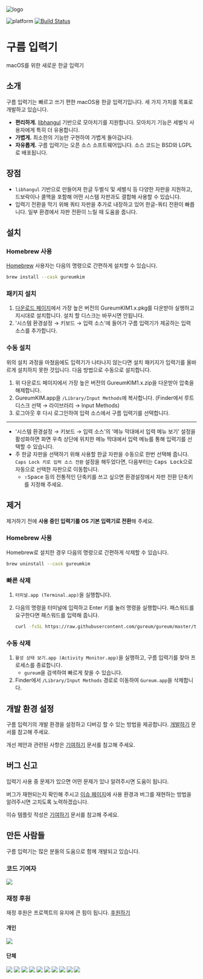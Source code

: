 ![logo](OSX/Assets.xcassets/AppIcon.appiconset/icon_256x256.png)

![platform](https://img.shields.io/badge/platform-macos-lightgrey)
[![Build Status](https://travis-ci.org/gureum/gureum.svg?branch=master)](https://travis-ci.org/gureum/gureum)

# 구름 입력기

macOS를 위한 새로운 한글 입력기

## 소개

구름 입력기는 빠르고 쓰기 편한 macOS용 한글 입력기입니다. 세 가지 가치를 목표로 개발하고 있습니다.

- **편리하게.** [libhangul](https://github.com/libhangul/libhangul) 기반으로 모아치기를 지원합니다. 모아치기 기능은 세벌식 사용자에게 특히 더 유용합니다.
- **가볍게.** 최소한의 기능만 구현하여 가볍게 돌아갑니다.
- **자유롭게.** 구름 입력기는 오픈 소스 소프트웨어입니다. 소스 코드는 BSD와 LGPL로 배포됩니다.

## 장점

- `libhangul` 기반으로 만들어져 한글 두벌식 및 세벌식 등 다양한 자판을 지원하고, 드보락이나 콜맥을 포함해 어떤 시스템 자판과도 결합해 사용할 수 있습니다.
- 입력기 전환을 막기 위해 쿼티 자판을 추가로 내장하고 있어 한글-쿼티 전환이 빠릅니다. 일부 환경에서 자판 전환이 느릴 때 도움을 줍니다.

## 설치

### Homebrew 사용

[Homebrew](https://brew.sh/) 사용자는 다음의 명령으로 간편하게 설치할 수 있습니다.

```sh
brew install --cask gureumkim
```

### 패키지 설치

1. [다운로드 페이지](http://bi.gureum.org)에서 가장 높은 버전의 GureumKIM1.x.pkg를 다운받아 실행하고 지시대로 설치합니다. 설치 할 디스크는 바꾸시면 안됩니다.
1. '시스템 환경설정 → 키보드 → 입력 소스'에 들어가 구름 입력기가 제공하는 입력 소스를 추가합니다.

### 수동 설치

위의 설치 과정을 마쳤음에도 입력기가 나타나지 않는다면 설치 패키지가 입력기를 올바르게 설치하지 못한 것입니다. 다음 방법으로 수동으로 설치합니다.

1. 위 다운로드 페이지에서 가장 높은 버전의 GureumKIM1.x.zip을 다운받아 압축을 해제합니다.
2. GureumKIM.app을 `/Library/Input Methods`에 복사합니다. (Finder에서 루트 디스크 선택 → 라이브러리 → Input Methods)
3. 로그아웃 후 다시 로그인하여 입력 소스에서 구름 입력기를 선택합니다.

---

- '시스템 환경설정 → 키보드 → 입력 소스'의 '메뉴 막대에서 입력 메뉴 보기' 설정을 활성화하면 화면 우측 상단에 위치한 메뉴 막대에서 입력 메뉴를 통해 입력기를 선택할 수 있습니다.
- 주 한글 자판을 선택하기 위해 사용할 한글 자판을 수동으로 한번 선택해 줍니다. `Caps Lock 키로 입력 소스 전환` 설정을 해두었다면, 다음부터는 <kbd>Caps Lock</kbd>으로 자동으로 선택한 자판으로 이동합니다.
  - <kbd>⇧Space</kbd> 등의 전통적인 단축키를 쓰고 싶으면 환경설정에서 자판 전환 단축키를 지정해 주세요.

## 제거

제거하기 전에 **사용 중인 입력기를 OS 기본 입력기로 전환**해 주세요.

### Homebrew 사용

Homebrew로 설치한 경우 다음의 명령으로 간편하게 삭제할 수 있습니다.

```sh
brew uninstall --cask gureumkim
```

### 빠른 삭제

1. `터미널.app (Terminal.app)`을 실행합니다.
2. 다음의 명령을 터미널에 입력하고 Enter 키를 눌러 명령을 실행합니다. 패스워드를 요구한다면 패스워드를 입력해 줍니다.

   ```sh
   curl -fsSL https://raw.githubusercontent.com/gureum/gureum/master/tools/uninstall.sh | bash
   ```

### 수동 삭제

1. `활성 상태 보기.app (Activity Monitor.app)`을 실행하고, 구름 입력기를 찾아 프로세스를 종료합니다.
   - `gureum`을 검색하여 빠르게 찾을 수 있습니다.
2. Finder에서 `/Library/Input Methods` 경로로 이동하여 `Gureum.app`을 삭제합니다.

## 개발 환경 설정

구름 입력기의 개발 환경을 설정하고 디버깅 할 수 있는 방법을 제공합니다. [개발하기](https://github.com/gureum/gureum/blob/master/HACKING.md) 문서를 참고해 주세요.

개선 제안과 관련된 사항은 [기여하기](https://github.com/gureum/gureum/blob/master/CONTRIBUTING.md) 문서를 참고해 주세요.

## 버그 신고

입력기 사용 중 문제가 있으면 어떤 문제가 있나 알려주시면 도움이 됩니다.

버그가 재현되는지 확인해 주시고 [이슈 페이지](https://github.com/gureum/gureum/issues)에 사용 환경과 버그를 재현하는 방법을 알려주시면 고치도록 노력하겠습니다.

이슈 템플릿 작성은 [기여하기](https://github.com/gureum/gureum/blob/master/CONTRIBUTING.md) 문서를 참고해 주세요.

## 만든 사람들

구름 입력기는 많은 분들의 도움으로 함께 개발되고 있습니다.

### 코드 기여자

[![](https://opencollective.com/gureum/contributors.svg?width=890&button=false)](https://github.com/gureum/gureum/graphs/contributors)

### 재정 후원

재정 후원은 프로젝트의 유지에 큰 힘이 됩니다. [후원하기](https://opencollective.com/gureum/contribute)

#### 개인

[![](https://opencollective.com/gureum/individuals.svg?width=890)](https://opencollective.com/gureum-app)

#### 단체

[![](https://opencollective.com/gureum/organization/0/avatar.svg)](https://opencollective.com/gureum-app/organization/0/website)
[![](https://opencollective.com/gureum/organization/1/avatar.svg)](https://opencollective.com/gureum-app/organization/1/website)
[![](https://opencollective.com/gureum/organization/2/avatar.svg)](https://opencollective.com/gureum-app/organization/2/website)
[![](https://opencollective.com/gureum/organization/3/avatar.svg)](https://opencollective.com/gureum-app/organization/3/website)
[![](https://opencollective.com/gureum/organization/4/avatar.svg)](https://opencollective.com/gureum-app/organization/4/website)
[![](https://opencollective.com/gureum/organization/5/avatar.svg)](https://opencollective.com/gureum-app/organization/5/website)
[![](https://opencollective.com/gureum/organization/6/avatar.svg)](https://opencollective.com/gureum-app/organization/6/website)
[![](https://opencollective.com/gureum/organization/7/avatar.svg)](https://opencollective.com/gureum-app/organization/7/website)
[![](https://opencollective.com/gureum/organization/8/avatar.svg)](https://opencollective.com/gureum-app/organization/8/website)
[![](https://opencollective.com/gureum/organization/9/avatar.svg)](https://opencollective.com/gureum-app/organization/9/website)
